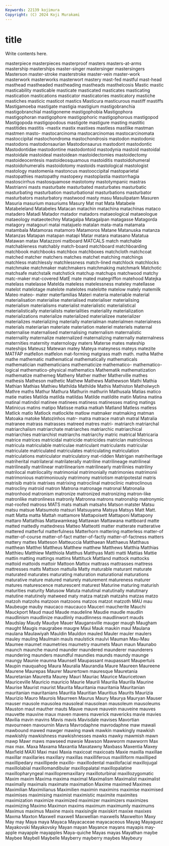 ```yaml
---
Keywords: 22139 kojimura
Copyright: (C) 2024 Koji Murakami
---
```


# title

Write contents here.



 masterpiece masterpieces masterproof masters masters-at-arms mastership
masterships master-singer mastersinger mastersingers Masterson master-stroke masterstroke master-vein master-work masterwork
masterworks masterwort mastery mast-fed mastful mast-head masthead mastheaded mastheading mastheads
masthelcosis Mastic mastic masticability masticable masticate masticated masticates masticating mastication
mastications masticator masticatories masticatory mastiche mastiches masticic masticot mastics Masticura
masticurous mastiff mastiffs Mastigamoeba mastigate mastigia mastigium mastigobranchia mastigobranchial mastigoneme
mastigophobia Mastigophora mastigophoran mastigophore mastigophoric mastigophorous mastigopod Mastigopoda mastigopodous mastigote
mastigure masting mastitic mastitides mastitis -mastix mastix mastixes mastless mastlike
mastman mastmen masto- mastocarcinoma mastocarcinomas mastocarcinomata mastoccipital mastochondroma mastochondrosis mastodon
mastodonic mastodons mastodonsaurian Mastodonsaurus mastodont mastodontic Mastodontidae mastodontine mastodontoid mastodynia
mastoid mastoidal mastoidale mastoideal mastoidean mastoidectomies mastoidectomy mastoideocentesis mastoideosquamous mastoiditis
mastoidohumeral mastoidohumeralis mastoidotomy mastoids mastological mastologist mastology mastomenia mastoncus mastooccipital
mastoparietal mastopathies mastopathy mastopexy mastoplastia mastorrhagia mastoscirrhus mastosquamose mastotomy mastotympanic
mastras Mastrianni masts masturbate masturbated masturbates masturbatic masturbating masturbation masturbational
masturbations masturbator masturbators masturbatory mastwood masty masu Masulipatam Masuren Masuria
masurium masuriums Masury Mat mat Mata Matabele Matabeleland Matabeles Matacan
matachin matachina matachinas mataco matadero Matadi Matador matador matadors mataeological
mataeologue mataeology mataeotechny Matagalpa Matagalpan matagasse Matagorda matagory matagouri matai
matajuelo matalan mata-mata matamata matambala Matamoras matamoro Matamoros Matane Matanuska
matanza Matanzas Matapan matapan matapi Matar matara matasano Matatua Matawan
matax Matazzoni matboard MATCALS match matchable matchableness matchably match-board matchboard
matchboarding matchbook matchbooks matchbox matchboxes matchcloth matchcoat matched matcher matchers
matches matchet matching matchings matchless matchlessly matchlessness match-lined matchlock matchlocks
matchmake matchmaker matchmakers matchmaking matchmark Matchotic matchsafe matchstalk matchstick matchup
matchups matchwood matchy matc-maker mat-covered MatE mate mated mategriffon matehood
Matejka matelass matelasse Matelda mateless matelessness mateley matellasse matelot matelotage
matelote matelotes matelotte matelow mately matemilk Mateo mateo- mater materfamilias
Materi materia materiable material materialisation materialise materialised materialiser materialising materialism
materialisms materialist materialistic materialistical materialistically materialists materialities materiality materialization materializations
materialize materialized materializee materializer materializes materializing materially materialman materialmen materialness
materials materiarian materiate materiation materiel materiels maternal maternalise maternalised maternalising
maternalism maternalistic maternality maternalize maternalized maternalizing maternally maternalness maternities maternity
maternology maters Materse mates mateship mateships Mateusz Matewan matey Mateya
mateyness mateys matezite MATFAP matfellon matfelon mat-forming matgrass math math.
matha Mathe mathe mathematic mathematical mathematically mathematicals mathematician mathematicians mathematicize
mathematico- mathematico-logical mathematico-physical mathematics Mathematik mathematization mathematize mathemeg Matheny Mather
mather Matherville mathes mathesis Matheson mathetic Mathew Mathews Mathewson Mathi
Mathia Mathian Mathias Mathieu Mathilda Mathilde Mathis Mathiston Matholwych Mathre
maths Mathur Mathura Mathurin mathurin Mathusala Matias matico matie maties
Matilda matilda matildas Matilde matildite matin Matina matina matinal matindol
matinee matinees matiness matinesses mating matings Matinicus matins matipo Matisse
matka matkah Matland Matless matless Matlick matlo Matlock matlockite matlow
matmaker matmaking matman Matoaka matoke Matozinhos matr- matra matrace matrah
matral Matralia matranee matrass matrasses matreed matres matri- matriarch matriarchal
matriarchalism matriarchate matriarches matriarchic matriarchical matriarchies matriarchist matriarchs matriarchy matric
matrical Matricaria matrice matrices matricidal matricide matricides matriclan matriclinous matricula
matriculable matriculae matriculant matriculants matricular matriculate matriculated matriculates matriculating matriculation
matriculations matriculator matriculatory mat-ridden Matrigan matriheritage matriherital matrilateral matrilaterally matriline
matrilineage matrilineal matrilineally matrilinear matrilinearism matrilinearly matrilinies matriliny matrilocal matrilocality
matrimonial matrimonially matrimonies matrimonii matrimonious matrimoniously matrimony matriotism matripotestal matris
matrisib matrix matrixes matrixing matroclinal matroclinic matroclinous matrocliny matroid matron
Matrona matronage matronal Matronalia matronhood matronism matronize matronized matronizing matron-like
matronlike matronliness matronly Matronna matrons matronship matronymic mat-roofed matross MATS
mats matsah matsahs Matson matster Matsu matsu matsue Matsumoto matsuri
Matsuyama Matsya Matsys Matt Matt. matt Matta matta Mattah mattamore
Mattapoisett Mattaponi Mattapony mattaro Mattathias Mattawamkeag Mattawan Mattawana mattboard matte
matted mattedly mattedness Matteo Matteotti matter matterate matterative mattered matterful
matterfulness Matterhorn mattering matterless matter-of matter-of-course matter-of-fact matter-of-factly matter-of-factness matters
mattery mattes Matteson Matteuccia Matthaean Matthaeus Matthaus matthean Matthei Mattheus
Matthew matthew Matthews Matthia Matthias Matthieu Matthiew Matthiola Matthus Matthyas
Matti matti Mattias Mattie mattin matting mattings mattins Mattituck Mattland
mattock mattocks mattoid mattoids mattoir Mattoon Mattox mattrass mattrasses mattress
mattresses matts Mattson mattulla Matty maturable maturant maturate maturated maturates
maturating maturation maturational maturations maturative mature matured maturely maturement matureness
maturer matures maturescence maturescent maturest Maturine maturing maturish maturities maturity
Matusow Matuta matutinal matutinally matutinary matutine matutinely matweed maty matza
matzah matzahs matzas matzo matzoh matzohs matzoon matzoons matzos matzot
matzoth MAU mau Maubeuge mauby maucaco maucauco Mauceri maucherite Mauchi
Mauckport Maud maud Maude maudeline Maudie maudle maudlin maudlinism maudlinize
maudlinly maudlinness maudlinwort mauds Maudslay Maudy Maudye Mauer Maugansville mauger
maugh Maugham maught Maugis maugrabee maugre Maui Mauk maukin maul
Maulana maulana Maulawiyah Mauldin Mauldon mauled Mauler mauler maulers mauley
mauling Maulmain mauls maulstick maulvi Mauman Mau-Mau Maumee maumet maumetries
maumetry maumets Maun maun Maunabo maunch maunche maund maunder maundered
maunderer maunderers maundering maunders maundful maundies maunds maundy maunge maungy
Maunie maunna Maunsell Maupassant maupassant Maupertuis Maupin mauquahog Maura Mauralia
Maurandia Maure Maureen Maureene Maurene Maurepas Maurer Maurertown mauresque Mauretania
Mauretanian Mauretta Maurey Mauri Mauriac Maurice Mauricetown Mauriceville Mauricio mauricio
Maurie Maurili Maurilia Maurilla Maurine Maurise Maurist maurist Maurita Mauritania
mauritania Mauritanian mauritanian mauritanians Mauritia Mauritian Mauritius Maurits Maurizia Maurizio
Mauro Maurois Maurreen Maurus Maury Maurya Mauryan Mauser mauser mausole
mausolea mausoleal mausolean mausoleum mausoleums Mauston maut mauther mauts Mauve
mauve mauvein mauveine mauves mauvette mauvine maux maven mavens maverick
mavericks mavie mavies Mavilia mavin mavins Mavis mavis Mavisdale mavises
Mavortian mavourneen mavournin Mavra Mavrodaphne mavrodaphne maw mawali mawbound mawed
mawger mawing mawk mawkin mawkingly mawkish mawkishly mawkishness mawkishnesses mawks
mawky mawmish mawn mawp Mawr maws mawseed mawsie Mawson Mawworm
mawworm Max max max. Maxa Maxama Maxantia Maxatawny Maxbass Maxentia
Maxey Maxfield MAXI Maxi maxi Maxia maxicoat maxicoats Maxie maxilla
maxillae maxillar maxillaries maxillary maxillas maxilliferous maxilliform maxilliped maxillipedary maxillipede
maxillo- maxillodental maxillofacial maxillojugal maxillolabial maxillomandibular maxillopalatal maxillopalatine maxillopharyngeal maxillopremaxillary
maxilloturbinal maxillozygomatic Maxim maxim Maxima maxima maximal Maximalism Maximalist maximalist
maximally maximals maximate maximation Maxime maximed Maximes Maximilian Maximilianus Maximilien
maximin maximins maximise maximised maximises maximising maximist maximistic maximite maximites
maximization maximize maximized maximizer maximizers maximizes maximizing Maximo Maximon maxims
maximum maximumly maximums Maximus maximus Maxine maxis maxisingle maxiskirt maxixe
maxixes Maxma Maxton Maxwell maxwell Maxwellian maxwells Maxwelton Maxy May
may Maya maya Mayaca Mayacaceae mayacaceous Mayag Mayaguez Mayakovski Mayakovsky
Mayan mayan Mayance mayans mayapis may-apple mayapple mayapples Maya-quiche Mayas
mayas Mayathan maybe Maybee Maybell Maybelle Mayberry mayberry maybes Maybeury
